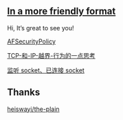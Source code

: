 ## [In a more friendly format](https://linkexin.github.io "")

Hi, It’s great to see you!

[AFSecurityPolicy](https://linkexin.github.io/notes/AFSecurityPolicy)

[TCP-和-IP-越界-行为的一点思考](https://linkexin.github.io/notes/TCP-和-IP-越界-行为的一点思考)

[监听 socket、已连接 socket](https://linkexin.github.io/notes/监听-socket-已连接-socket)


## Thanks

[heiswayi/the-plain](https://github.com/heiswayi/the-plain "heiswayi/the-plain")

